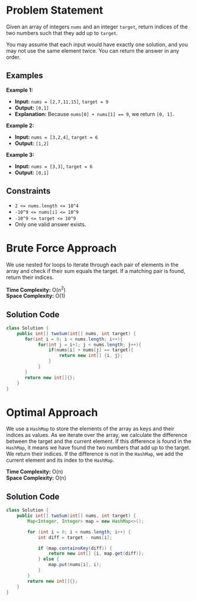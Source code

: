 # Problem Statement

Given an array of integers `nums` and an integer `target`, return indices of the two numbers such that they add up to `target`.

You may assume that each input would have exactly one solution, and you may not use the same element twice. You can return the answer in any order.

## Examples

**Example 1:**

- **Input:** `nums = [2,7,11,15]`, `target = 9`
- **Output:** `[0,1]`
- **Explanation:** Because `nums[0] + nums[1] == 9`, we return `[0, 1]`.

**Example 2:**

- **Input:** `nums = [3,2,4]`, `target = 6`
- **Output:** `[1,2]`

**Example 3:**

- **Input:** `nums = [3,3]`, `target = 6`
- **Output:** `[0,1]`

## Constraints

- `2 <= nums.length <= 10^4`
- `-10^9 <= nums[i] <= 10^9`
- `-10^9 <= target <= 10^9`
- Only one valid answer exists.

# Brute Force Approach

We use nested for loops to iterate through each pair of elements in the array and check if their sum equals the target. If a matching pair is found, return their indices.

**Time Complexity:** O(n<sup>2</sup>)  
**Space Complexity:** O(1)

## Solution Code

```java
class Solution {
    public int[] twoSum(int[] nums, int target) {
       for(int i = 0; i < nums.length; i++){
            for(int j = i+1; j < nums.length; j++){
                if(nums[i] + nums[j] == target){
                    return new int[] {i, j};
                }
            }
       }
       return new int[]{};
    }
}
```

# Optimal Approach

We use a `HashMap` to store the elements of the array as keys and their indices as values. As we iterate over the array, we calculate the difference between the target and the current element. If this difference is found in the `HashMap`, it means we have found the two numbers that add up to the target. We return their indices. If the difference is not in the `HashMap`, we add the current element and its index to the `HashMap`.

**Time Complexity:** O(n)  
**Space Complexity:** O(n)

## Solution Code

```java
class Solution {
    public int[] twoSum(int[] nums, int target) {
        Map<Integer, Integer> map = new HashMap<>();

        for (int i = 0; i < nums.length; i++) {
            int diff = target - nums[i];

            if (map.containsKey(diff)) {
                return new int[] {i, map.get(diff)};
            } else {
                map.put(nums[i], i);
            }
        }
        return new int[]{};
    }
}
```
